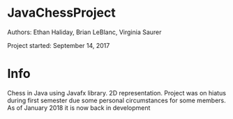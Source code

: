 # JavaChessProject
Authors: Ethan Haliday, Brian LeBlanc, Virginia Saurer

Project started: September 14, 2017

# Info

Chess in Java using Javafx library. 2D representation.
Project was on hiatus during first semester due some personal circumstances for
some members. As of January 2018 it is now back in development
